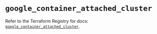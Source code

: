 # `google_container_attached_cluster`

Refer to the Terraform Registry for docs: [`google_container_attached_cluster`](https://registry.terraform.io/providers/hashicorp/google/6.11.2/docs/resources/container_attached_cluster).
